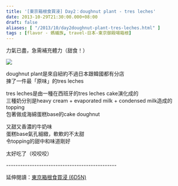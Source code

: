 ```yaml
---
title: '[東京箱根食買浸] Day2：doughnut plant - tres leches'
date: 2013-10-29T21:30:00.000+08:00
draft: false
aliases: [ "/2013/10/day2doughnut-plant-tres-leches.html" ]
tags : [flavor - 螞蟻族, travel-日本-東京御殿場箱根]
---
```


力氣已盡，急需補充體力（甜食！）  

![](/images/tokyo2g.jpg)

doughnut plant是來自紐約不過日本跟韓國都有分店  
揀了一件最「原味」的tres leches  
  
tres leches是由一種在西班牙的tres leches cake演化成的  
三種奶分別是heavy cream + evaporated milk + condensed milk造成的topping  
包著做成海綿蛋糕base的cake doughnut  
  
又甜又香濃的牛奶味  
蛋糕base氣孔細緻，軟軟的不太甜  
令topping的甜中和味道剛好  
  
  
  

太好吃了（咬咬咬）  
  
\-----------------------------------------------  
  
延伸閱讀：[東京箱根食買浸 (6D5N)](https://hidie.net/tokyo6d5n/)
